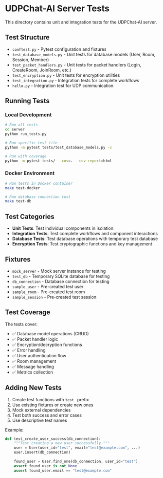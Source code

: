 # UDPChat-AI Server Tests

This directory contains unit and integration tests for the UDPChat-AI server.

## Test Structure

- `conftest.py` - Pytest configuration and fixtures
- `test_database_models.py` - Unit tests for database models (User, Room, Session, Member)
- `test_packet_handlers.py` - Unit tests for packet handlers (Login, CreateRoom, JoinRoom, etc.)
- `test_encryption.py` - Unit tests for encryption utilities
- `test_integration.py` - Integration tests for complete workflows
- `hello.py` - Integration test for UDP communication

## Running Tests

### Local Development
```bash
# Run all tests
cd server
python run_tests.py

# Run specific test file
python -m pytest tests/test_database_models.py -v

# Run with coverage
python -m pytest tests/ --cov=. --cov-report=html
```

### Docker Environment
```bash
# Run tests in Docker container
make test-docker

# Run database connection test
make test-db
```

## Test Categories

- **Unit Tests**: Test individual components in isolation
- **Integration Tests**: Test complete workflows and component interactions
- **Database Tests**: Test database operations with temporary test database
- **Encryption Tests**: Test cryptographic functions and key management

## Fixtures

- `mock_server` - Mock server instance for testing
- `test_db` - Temporary SQLite database for testing
- `db_connection` - Database connection for testing
- `sample_user` - Pre-created test user
- `sample_room` - Pre-created test room
- `sample_session` - Pre-created test session

## Test Coverage

The tests cover:
- ✅ Database model operations (CRUD)
- ✅ Packet handler logic
- ✅ Encryption/decryption functions
- ✅ Error handling
- ✅ User authentication flow
- ✅ Room management
- ✅ Message handling
- ✅ Metrics collection

## Adding New Tests

1. Create test functions with `test_` prefix
2. Use existing fixtures or create new ones
3. Mock external dependencies
4. Test both success and error cases
5. Use descriptive test names

Example:
```python
def test_create_user_success(db_connection):
    """Test creating a new user successfully."""
    user = User(user_id="test", email="test@example.com", ...)
    user.insert(db_connection)
    
    found_user = User.find_one(db_connection, user_id="test")
    assert found_user is not None
    assert found_user.email == "test@example.com"
```





